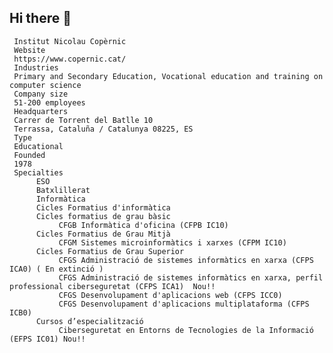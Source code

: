 ## Hi there 👋

<!--

**Here are some ideas to get you started:**

🙋‍♀️ A short introduction - what is your organization all about?
🌈 Contribution guidelines - how can the community get involved?
👩‍💻 Useful resources - where can the community find your docs? Is there anything else the community should know?
🍿 Fun facts - what does your team eat for breakfast?
🧙 Remember, you can do mighty things with the power of [Markdown](https://docs.github.com/github/writing-on-github/getting-started-with-writing-and-formatting-on-github/basic-writing-and-formatting-syntax)
-->
     
     Institut Nicolau Copèrnic     
     Website
     https://www.copernic.cat/
     Industries
     Primary and Secondary Education, Vocational education and training on computer science
     Company size
     51-200 employees
     Headquarters
     Carrer de Torrent del Batlle 10
     Terrassa, Cataluña / Catalunya 08225, ES
     Type
     Educational
     Founded
     1978
     Specialties
          ESO          
          Batxlillerat
          Informàtica          
          Cicles Formatius d'informàtica
          Cicles formatius de grau bàsic
               CFGB Informàtica d'oficina (CFPB IC10)
          Cicles Formatius de Grau Mitjà
               CFGM Sistemes microinformàtics i xarxes (CFPM IC10)
          Cicles Formatius de Grau Superior
               CFGS Administració de sistemes informàtics en xarxa (CFPS ICA0) ( En extinció )
               CFGS Administració de sistemes informàtics en xarxa, perfil professional ciberseguretat (CFPS ICA1)  Nou!! 
               CFGS Desenvolupament d'aplicacions web (CFPS ICC0)
               CFGS Desenvolupament d'aplicacions multiplataforma (CFPS ICB0)               
          Cursos d’especialització
               Ciberseguretat en Entorns de Tecnologies de la Informació (EFPS IC01) Nou!!

